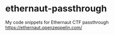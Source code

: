 # ethernaut-passthrough
My code snippets for Ethernaut CTF passthrough https://ethernaut.openzeppelin.com/